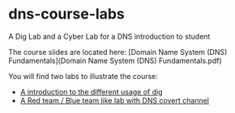 # dns-course-labs
A Dig Lab and a Cyber Lab for a DNS introduction to student



The course slides are located here: [Domain Name System (DNS) Fundamentals](Domain Name System (DNS) Fundamentals.pdf)

You will find two labs to illustrate the course:

* [A introduction to the different usage of dig](dns-dig-lab/) 
* [A Red team / Blue team like lab with DNS covert channel](dns-cyber-lab/)
